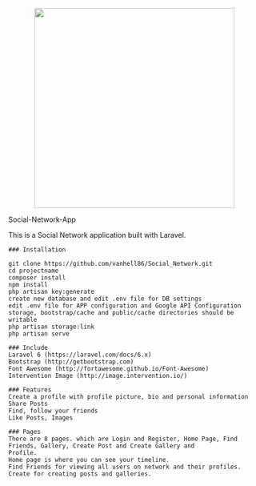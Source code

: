 <p align="center"><img src="https://res.cloudinary.com/dtfbvvkyp/image/upload/v1566331377/laravel-logolockup-cmyk-red.svg" width="400"></p>

<hi>Social-Network-App</h1>

This is a Social Network application built with Laravel.

    ### Installation

    git clone https://github.com/vanhell86/Social_Network.git
    cd projectname
    composer install
    npm install
    php artisan key:generate
    create new database and edit .env file for DB settings
    edit .env file for APP configuration and Google API Configuration
    storage, bootstrap/cache and public/cache directories should be writable
    php artisan storage:link
    php artisan serve
    
    ### Include
    Laravel 6 (https://laravel.com/docs/6.x)
    Bootstrap (http://getbootstrap.com)
    Font Awesome (http://fortawesome.github.io/Font-Awesome)
    Intervention Image (http://image.intervention.io/)
    
    ### Features
    Create a profile with profile picture, bio and personal information
    Share Posts
    Find, follow your friends
    Like Posts, Images
    
    ### Pages 
    There are 8 pages. which are Login and Register, Home Page, Find Friends, Gallery, Create Post and Create Gallery and
    Profile.
    Home page is where you can see your timeline.
    Find Friends for viewing all users on network and their profiles.
    Create for creating posts and galleries.
    
